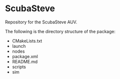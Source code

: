 # ScubaSteve
Repository for the ScubaSteve AUV.

The following is the directory structure of the package:

* CMakeLists.txt
* launch
* nodes
* package.xml
* README.md
* scripts
* sim
